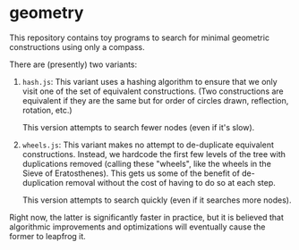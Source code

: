# geometry
This repository contains toy programs to search for minimal geometric
constructions using only a compass.

There are (presently) two variants:

1.  `hash.js`: This variant uses a hashing algorithm to ensure that we only
    visit one of the set of equivalent constructions. (Two constructions are
    equivalent if they are the same but for order of circles drawn, reflection,
    rotation, etc.)

    This version attempts to search fewer nodes (even if it's slow).

2.  `wheels.js`: This variant makes no attempt to de-duplicate equivalent
    constructions. Instead, we hardcode the first few levels of the tree with
    duplications removed (calling these "wheels", like the wheels in the Sieve
    of Eratosthenes). This gets us some of the benefit of de-duplication
    removal without the cost of having to do so at each step.

    This version attempts to search quickly (even if it searches more nodes).

Right now, the latter is significantly faster in practice, but it is believed
that algorithmic improvements and optimizations will eventually cause the
former to leapfrog it.
